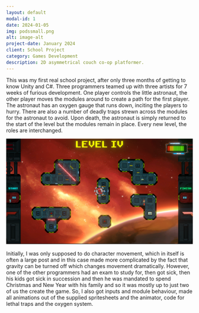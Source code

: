 ```yaml
---
layout: default
modal-id: 1
date: 2024-01-05
img: podssmall.png
alt: image-alt
project-date: January 2024
client: School Project
category: Games Development
description: 2D asymmetrical couch co-op platformer.
---
```


This was my first real school project, after only three months of getting to know Unity and C#. Three programmers teamed up
with three artists for 7 weeks of furious development. One player controls the little astronaut, the other player moves the modules
around to create a path for the first player. The astronaut has an oxygen gauge that runs down, inciting the players to hurry.
There are also a number of deadly traps strewn across the modules for the astronaut to avoid. Upon death, the astronaut is
simply returned to the start of the level but the modules remain in place. Every new level, the roles are interchanged.

![Full screenshot of 2-the-Pods](img/portfolio/Pods/Screenshot.png "Get to the pods!")

Initially, I was only supposed to do character movement, which in itself is often a large post and in this case made more
complicated by the fact that gravity can be turned off which changes movement dramatically. However, one of the other
programmers had an exam to study for, then got sick, then his kids got sick in succession and then he was mandated to
spend Christmas and New Year with his family and so it was mostly up to just two of us the create the game. So, I also
got inputs and module behaviour, made all animations out of the supplied spritesheets and the animator, code for lethal
traps and the oxygen system.